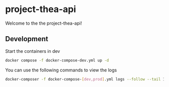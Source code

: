 # project-thea-api

Welcome to the the project-thea-api!

## Development

Start the containers in dev
```bash
docker compose -f docker-compose-dev.yml up -d
```

You can use the following commands to view the logs
```bash
docker-composer -f docker-compose-[dev,prod].yml logs --follow --tail 10 project-thea-api
```
